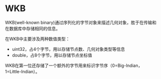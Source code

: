 # WKB
WKB(well-known binary)通过序列化的字节对象来描述几何对象，胜于在传输和在数据库中存储相同的信息。

在WKB中主要涉及两种数值类型：
- uint32，占4个字节，用以存储节点数、几何对象类型等信息
- double，占8个字节，用以存储节点坐标值

WKB在第一位还存储了一个额外的字节用来标识字节序（0=Big-Indian，1=Little-Indian）。